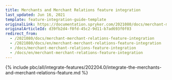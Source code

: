 ```yaml
---
title: Merchants and Merchant Relations feature integration
last_updated: Jun 16, 2021
template: feature-integration-guide-template
originalLink: https://documentation.spryker.com/2021080/docs/merchant-merchant-relations-feature-integration
originalArticleId: d39fb2d4-f0fd-45c2-9d11-b7ad693f0f03
redirect_from:
  - /2021080/docs/merchant-merchant-relations-feature-integration
  - /2021080/docs/en/merchant-merchant-relations-feature-integration
  - /docs/merchant-merchant-relations-feature-integration
  - /docs/en/merchant-merchant-relations-feature-integration
---
```


{% include pbc/all/integrate-features/202204.0/integrate-the-merchants-and-merchant-relations-feature.md %} <!-- To edit, see /_includes/pbc/all/integrate-features/202204.0/integrate-the-merchants-and-merchant-relations-feature.md -->
